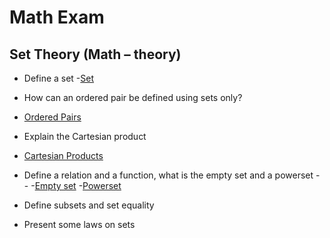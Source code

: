 

# Math Exam 

## Set Theory (Math – theory)

- Define a set
 -[Set](https://www.youtube.com/watch?v=GYlhVuGBl5E)

- How can an ordered pair be defined using sets only?
 - [Ordered Pairs](https://www.youtube.com/watch?v=bDKmewuwJjQ)

- Explain the Cartesian product
 - [Cartesian Products](https://www.youtube.com/watch?v=reAkZ74DGt0)

- Define a relation and a function, what is the empty set and a powerset
 -[]()
 -[]()
 -[Empty set](https://www.youtube.com/watch?v=5qfv5iY05tc)
 -[Powerset](https://www.youtube.com/watch?v=1obxIn-WD3A)

- Define subsets and set equality

- Present some laws on sets
